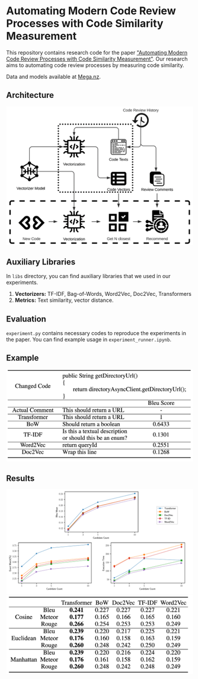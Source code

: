 # Automating Modern Code Review Processes with Code Similarity Measurement

This repository contains research code for the paper ["Automating Modern Code Review Processes with Code Similarity Measurement"](http://dx.doi.org/10.2139/ssrn.4450324). Our research aims to automating code review processes by measuring code similarity.

Data and models available at [Mega.nz](https://mega.nz/folder/kv4GDDJa#pcgag7752nVLPumSilU_yg).

## Architecture

![Architecture](public/architecture.png)

## Auxiliary Libraries

In `libs` directory, you can find auxiliary libraries that we used in our experiments.

1. **Vectorizers:** TF-IDF, Bag-of-Words, Word2Vec, Doc2Vec, Transformers
2. **Metrics:** Text similarity, vector distance.

## Evaluation

`experiment.py` contains necessary codes to reproduce the experiments in the paper.
You can find example usage in `experiment_runner.ipynb`.

## Example
![Example](public/example.png)

## Results

![Vectorizer Comparison](public/results_chart.png)
![Model Comparison](public/results_table.png)